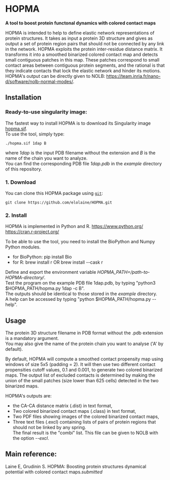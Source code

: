 # HOPMA
**A tool to boost protein functonal dynamics with colored contact maps**

HOPMA is intended to help to define elastic network representations of protein structures. It takes as input a protein 3D structure and gives as output a set of protein region pairs that should not be connected by any link in the network. HOPMA exploits the protein inter-residue distance matrix. It transforms it into a smoothed binarized colored contact map and detects small contiguous patches in this map. These patches correspond to small contact areas between contiguous protein segments, and the rational is that they indicate contacts that lock the elastic network and hinder its motions. HOPMA's output can be directly given to NOLB: https://team.inria.fr/nano-d/software/nolb-normal-modes/.

## Installation

### Ready-to-use singularity image:
The fastest way to install HOPMA is to download its Singularity image [hopma.sif](https://files.inria.fr/NanoDFiles/Website/Software/NOLB/hopma.sif).  
To use the tool, simply type:
```
./hopma.sif 1dap B
```
where *1dap* is the input PDB filename without the extension and *B* is the name of the chain you want to analyze.  
You can find the corresponding PDB file *1dap.pdb* in the *example* directory of this repository.

### 1. Download

You can clone this HOPMA package using [`git`](https://git-scm.com/):

```
git clone https://github.com/elolaine/HOPMA.git
```

### 2. Install

HOPMA is implemented in Python and R.
https://www.python.org/
https://cran.r-project.org/  

To be able to use the tool, you need to install the BioPython and Numpy Python modules.
- for BioPython: pip install Bio  
- for R: brew install r OR brew install --cask r  

Define and export the environment variable *HOPMA_PATH=/path-to-HOPMA-directory/*.  
Test the program on the example PDB file 1dap.pdb, by typing "python3 $HOPMA_PATH/hopma.py 1dap -c B".  
The outputs should be identical to those stored in the *example* directory.  
A help can be accessed by typing "python $HOPMA_PATH/hopma.py --help".  

## Usage    

The protein 3D structure filename in PDB format without the .pdb extension is a mandatory argument.   
You may also give the name of the protein chain you want to analyse ('A' by default).

By default, HOPMA will compute a smoothed contact propensity map using windows of size 5x5 (padding = 2).
It will then use two different contact propensities cutoff values, 0.1 and 0.001, to generate two colored
binarized maps. The output list of excluded contacts is determined by making the union of the small patches
(size lower than 625 cells) detected in the two binarized maps.

HOPMA's outputs are:  
- the CA-CA distance matrix (.dist) in text format,  
- Two colored binarized contact maps (.class) in text format,  
- Two PDF files showing images of the colored binarized contact maps,  
- Three text files (.excl) containing lists of pairs of protein regions that should not be linked by any spring.  
The final result is the "combi" list. This file can be given to NOLB with the option *--excl*.  

## Main reference:  
Laine E, Grudinin S. HOPMA: Boosting protein structures dynamical potential with colored contact maps.*submitted*

